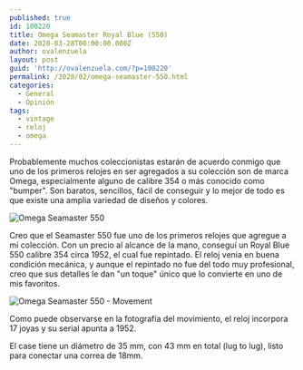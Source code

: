 ```yaml
---
published: true
id: 100220
title: Omega Seamaster Royal Blue (550)
date: 2020-03-28T00:00:00.000Z
author: ovalenzuela
layout: post
guid: 'http://ovalenzuela.com/?p=100220'
permalink: /2020/02/omega-seamaster-550.html
categories:
  - General
  - Opinión
tags:
  - vintage
  - reloj
  - omega
---
```


Probablemente muchos coleccionistas estarán de acuerdo conmigo que uno de los primeros relojes en ser agregados a su colección son de marca Omega, especialmente alguno de calibre 354 o más conocido como "bumper". Son baratos, sencillos, fácil de conseguir y lo mejor de todo es que existe una amplia variedad de diseños y colores.

![Omega Seamaster 550](http://ovalenzuela.com/images/2020/2020-02-10-omega-seamaster-550.jpg)

Creo que el Seamaster 550 fue uno de los primeros relojes que agregue a mí colección. Con un precio al alcance de la mano, conseguí un Royal Blue 550 calibre 354 circa 1952, el cual fue repintado. El reloj venia en buena condición mecánica, y aunque el repintado no fue del todo muy profesional, creo que sus detalles le dan "un toque" único que lo convierte en uno de mis favoritos.

![Omega Seamaster 550  - Movement](http://ovalenzuela.com/images/2020/2020-02-10-omega-seamaster-550-2.jpg)

Como puede observarse en la fotografía del movimiento, el reloj incorpora 17 joyas y su serial apunta a 1952.

El case tiene un diámetro de 35 mm, con 43 mm en total (lug to lug), listo para conectar una correa de 18mm.
